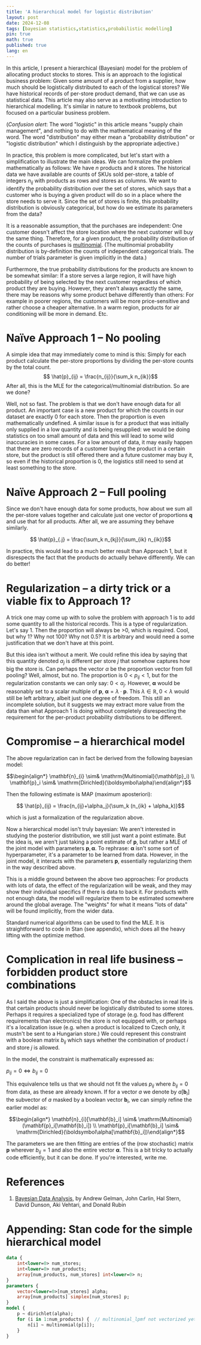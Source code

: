 ```yaml
---
title: 'A hierarchical model for logistic distribution'
layout: post
date: 2024-12-08
tags: [bayesian statistics,statistics,probabilistic modelling]
pin: true
math: true
published: true
lang: en
---
```

<script>
window.MathJax = {
  loader: {load: ['[tex]/boldsymbol']},
  tex: {packages: {'[+]': ['boldsymbol']}}
};
</script>

In this article, I present a hierarchical (Bayesian) model for the problem
of allocating product stocks to stores.
This is an approach to the logistical business problem:
Given some amount of a product from a supplier, how much should be logistically distributed to each of the logistical stores?
We have historical records of per-store product demand, that we can use as statistical data.
This article may also serve as a motivating introduction to hierarchical modelling.
It's similar in nature to textbook problems, but focused on a particular business problem.

(_Confusion alert_: The word "logistic" in this article means "supply chain management", and nothing to do with the mathematical meaning of the word.
The word "distribution" may either mean a "probability distribution" or "logistic distribution" which I distinguish by the appropriate adjective.)

In practice, this problem is more complicated, but let's start with a simplification to illustrate the main ideas.
We can formalize the problem mathematically as follows: We have $n$ products and $k$ stores.
The historical data we have available are counts of SKUs sold per-store, a
table of integers $n_{ij}$ with products as rows and stores as columns.
We want to identify the probability distribution over the set of stores,
which says that a customer who is buying a given product will do so in a place where the store needs to serve it.
Since the set of stores is finite, this probability distribution is obviously categorical, but how do we estimate its parameters from the data?

It is a reasonable assumption, that the purchases are independent:
One customer doesn't affect the store location where the next customer will buy the same thing.
Therefore, for a given product, the probability distribution of the counts of purchases is [multinomial](https://en.wikipedia.org/wiki/Multinomial_distribution). 
(The multinomial probability distribution is by-definition the counts of independent categorical trials. The number of trials parameter is given implicitly in the data.)

Furthermore, the true probability distributions for the products are known to be somewhat similar:
If a store serves a large region, it will have high probability of being selected by the next customer regardless of which product they are buying.
However, they aren't always exactly the same, there may be reasons why some product behave differently than others:
For example in poorer regions, the customers will be more price-sensitive and rather choose a cheaper alternative.
In a warm region, products for air conditioning will be more in demand. Etc.

# Naïve Approach 1 – No pooling
A simple idea that may immediately come to mind is this: 
Simply for each product calculate the per-store proportions by dividing the per-store counts by the total count.
$$ \hat{p}_{ij} = \frac{n_{ij}}{\sum_k n_{ik}}$$
After all, this is the MLE for the categorical/multinomial distribution. 
So are we done?

Well, not so fast. The problem is that we don't have enough data for all product.
An important case is a new product for which the counts in our dataset are exactly 0 for each store.
Then the proportion is even mathematically undefined. 
A similar issue is for a product that was initially only supplied in a low quantity and is being resupplied:
we would be doing statistics on too small amount of data and this will lead to some wild inaccuracies in some cases.
For a low amount of data, it may easily happen that there are zero records of a customer buying the product in a certain store,
but the product is still offered there and a future customer may buy it, so even if the historical proportion is 0,
the logistics still need to send at least something to the store.

# Naïve Approach 2 – Full pooling
Since we don't have enough data for some products, 
how about we sum all the per-store values together and calculate just one vector of proportions $\mathbf{q}$ and use that for all products.
After all, we are assuming they behave similarly.

$$ \hat{p}_{.j} = \frac{\sum_k n_{kj}}{\sum_{ik} n_{ik}}$$


In practice, this would lead to a much better result than Approach 1, 
but it disrespects the fact that the products do actually behave differently. We can do better!
 
# Regularization – a dirty trick or a viable fix to Approach 1?
A trick one may come up with to solve the problem with approach 1 is to add some quantity
to all the historical records. This is a type of regularization. Let's say 1. 
Then the proportion will always be >0, which is required. Cool, but why 1? Why not 100? Why not 0.5?
It is arbitrary and would need a some justification that we don't have at this point.

But this idea isn't without a merit.
We could refine this idea by saying that this quantity denoted $\alpha_j$ is different per store $j$
that somehow captures how big the store is.
Can perhaps the vector $\alpha$ be the proportion vector from foll pooling?
Well, almost, but no.
The proportion is $0 < p_{ij} < 1$, but for the regularization constants we can only say: $0 < \alpha_j$.
However, $\boldsymbol\alpha$ would be reasonably set to a scalar multiple of $\mathbf{p}$, $\boldsymbol\alpha = \lambda \cdot \mathbf{p}$.
This $\lambda \in \mathbb{R}, 0 < \lambda$ would still be left arbitrary, albeit just one degree of freedom.
This still an incomplete solution,
but it suggests we may extract more value from the data than what Approach 1 is doing without completely disrespecting the requirement for the per-product probability distributions to be different. 

# Compromise – a hierarchical model
The above regularization can in fact be derived from the following bayesian model:

$$\begin{align*}
\mathbf{n}_{i} \sim& \mathrm{Multinomial}(\mathbf{p}_i) \\
\mathbf{p}_i \sim& \mathrm{Dirichled}(\boldsymbol\alpha)\end{align*}$$

Then the following estimate is MAP (maximum aposteriori):

$$ \hat{p}_{ij} = \frac{n_{ij}+\alpha_j}{\sum_k (n_{ik} + \alpha_k)}$$

which is just a formalization of the regularization above.

Now a hierarchical model isn't truly bayesian: We aren't interested in studying the posterior distribution,
we still just want a point estimate.
But the idea is, we aren't just taking a point estimate of $\mathbf{p}$, 
but rather a MLE of the joint model with parameters $\mathbf{p}, \boldsymbol\alpha$.
To rephrase: $\boldsymbol\alpha$ isn't some sort of hyperparameter, it's a parameter to be learned from data.
However, in the joint model, it interacts with the parameters $\mathbf{p}$, essentially regularizing them in the way described above.

This is a middle ground between the above two approaches: 
For products with lots of data, the effect of the regularization will be weak, and they may show their individual specifics if there is data to back it.
For products with not enough data, the model will regularize them to be estimated somewhere around the global average.
The "weights" for what it means "lots of data" will be found implicitly, from the wider data. 

Standard numerical algorithms can be used to find the MLE. It is straightforward to code in Stan (see appendix), which does all the heavy lifting with the optimize method.


# Complication in real life business – forbidden product store combinations
As I said the above is just a simplification:
One of the obstacles in real life is that certain products should never be logistically distributed to some stores.
Perhaps it requires a specialized type of storage (e.g. food has different requirements than electronics) 
the store is not equipped with,
or perhaps it's a localization issue (e.g. when a product is localized to Czech only, it mustn't be sent to a Hungarian store.)
We could represent this constraint with a boolean matrix $b_{ij}$ which says whether the combination of product $i$ and store $j$ is allowed.

In the model, the constraint is mathematically expressed as:

$p_{ij} = 0 \iff b_{ij} = 0$ 

This equivalence tells us that we should not fit the values $p_{ij}$ where $b_{ij}=0$ from
data, as these are already known.
If for a vector $a$ we denote by $a[\mathbf{b}_i]$ the subvector of $a$ masked by a boolean vector $\mathbf{b}_i$, we can simply refine the earlier model as:


$$\begin{align*}
\mathbf{n}_{i}[\mathbf{b}_i] \sim& \mathrm{Multinomial}(\mathbf{p}_i[\mathbf{b}_i]) \\
\mathbf{p}_i[\mathbf{b}_i] \sim& \mathrm{Dirichled}(\boldsymbol\alpha[\mathbf{b}_i])\end{align*}$$

The parameters we are then fitting are entries of the (row stochastic) matrix $\mathbf{p}$ wherever $b_{ij}=1$ and also the entire vector $\boldsymbol\alpha$.
This is a bit tricky to actually code efficiently, but it can be done.
If you're interested, write me. 

# References

1.  [Bayesian Data Analysis](https://sites.stat.columbia.edu/gelman/book/), by Andrew Gelman, John Carlin, Hal Stern, David Dunson, Aki Vehtari, and Donald Rubin

# Appending: Stan code for the simple hierarchical model

```stan
data {
    int<lower=0> num_stores;
    int<lower=0> num_products;
    array[num_products, num_stores] int<lower=0> n;
}
parameters {
    vector<lower=0>[num_stores] alpha;
    array[num_products] simplex[num_stores] p;
}
model {
    p ~ dirichlet(alpha);
    for (i in 1:num_products) {  // multinomial_lpmf not vectorized yet
        n[i] ~ multinomial(p[i]);
    }
}
```

